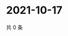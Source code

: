 # 2021-10-17

共 0 条

<!-- BEGIN WEIBO -->
<!-- 最后更新时间 Sun Oct 17 2021 04:00:51 GMT+0800 (China Standard Time) -->

<!-- END WEIBO -->
